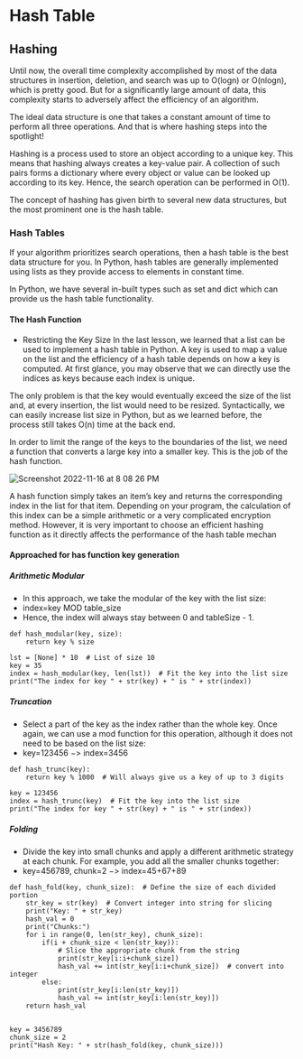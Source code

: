# Hash Table

## Hashing

Until now, the overall time complexity accomplished by most of the data structures in insertion, deletion, and search was up to O(logn) or O(nlogn), which is pretty good. But for a significantly large amount of data, this complexity starts to adversely affect the efficiency of an algorithm.

The ideal data structure is one that takes a constant amount of time to perform all three operations. And that is where hashing steps into the spotlight!

Hashing is a process used to store an object according to a unique key. This means that hashing always creates a key-value pair. A collection of such pairs forms a dictionary where every object or value can be looked up according to its key. Hence, the search operation can be performed in O(1).

The concept of hashing has given birth to several new data structures, but the most prominent one is the hash table.

### Hash Tables
If your algorithm prioritizes search operations, then a hash table is the best data structure for you. 
In Python, hash tables are generally implemented using lists as they provide access to elements in constant time.

In Python, we have several in-built types such as set and dict which can provide us the hash table functionality.

#### The Hash Function
- Restricting the Key Size
In the last lesson, we learned that a list can be used to implement a hash table in Python. A key is used to map a value on the list and the efficiency of a hash table depends on how a key is computed. At first glance, you may observe that we can directly use the indices as keys because each index is unique.

The only problem is that the key would eventually exceed the size of the list and, at every insertion, the list would need to be resized. Syntactically, we can easily increase list size in Python, but as we learned before, the process still takes O(n) time at the back end.

In order to limit the range of the keys to the boundaries of the list, we need a function that converts a large key into a smaller key. This is the job of the hash function.

![Screenshot 2022-11-16 at 8 08 26 PM](https://user-images.githubusercontent.com/22169012/202209657-97a87d13-05cf-40b0-9f02-3da247b54f9f.png)


A hash function simply takes an item’s key and returns the corresponding index in the list for that item. Depending on your program, the calculation of this index can be a simple arithmetic or a very complicated encryption method. However, it is very important to choose an efficient hashing function as it directly affects the performance of the hash table mechan

#### Approached for has function key generation
##### Arithmetic Modular
  - In this approach, we take the modular of the key with the list size:
  - index=key MOD table_size
  - Hence, the index will always stay between 0 and tableSize - 1.
```
def hash_modular(key, size):
    return key % size

lst = [None] * 10  # List of size 10
key = 35
index = hash_modular(key, len(lst))  # Fit the key into the list size
print("The index for key " + str(key) + " is " + str(index))

```

##### Truncation
  - Select a part of the key as the index rather than the whole key. Once again, we can use a mod function for this operation, although it does not need to be based on the list size:
  - key=123456 −> index=3456
```
def hash_trunc(key):
    return key % 1000  # Will always give us a key of up to 3 digits

key = 123456
index = hash_trunc(key)  # Fit the key into the list size
print("The index for key " + str(key) + " is " + str(index))
```

##### Folding
  - Divide the key into small chunks and apply a different arithmetic strategy at each chunk. For example, you add all the smaller chunks together:
  - key=456789,  chunk=2 −> index=45+67+89
```
def hash_fold(key, chunk_size):  # Define the size of each divided portion
    str_key = str(key)  # Convert integer into string for slicing
    print("Key: " + str_key)
    hash_val = 0
    print("Chunks:")
    for i in range(0, len(str_key), chunk_size):
        if(i + chunk_size < len(str_key)):
            # Slice the appropriate chunk from the string
            print(str_key[i:i+chunk_size])
            hash_val += int(str_key[i:i+chunk_size])  # convert into integer
        else:
            print(str_key[i:len(str_key)])
            hash_val += int(str_key[i:len(str_key)])
    return hash_val


key = 3456789
chunk_size = 2
print("Hash Key: " + str(hash_fold(key, chunk_size)))

```
